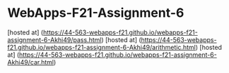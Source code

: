 # WebApps-F21-Assignment-6
[hosted at] (https://44-563-webapps-f21.github.io/webapps-f21-assignment-6-Akhi49/pass.html)
[hosted at] (https://44-563-webapps-f21.github.io/webapps-f21-assignment-6-Akhi49/arithmetic.html)
[hosted at] (https://44-563-webapps-f21.github.io/webapps-f21-assignment-6-Akhi49/car.html)